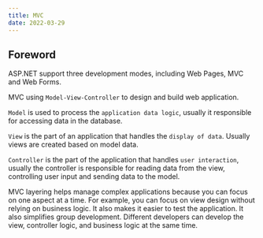 ```yaml
---
title: MVC
date: 2022-03-29
---
```


## Foreword

ASP.NET support three development modes, including Web Pages, MVC and Web Forms.

MVC using `Model-View-Controller` to design and build web application.

`Model` is used to process the `application data logic`, usually it responsible for accessing data in the database.

`View` is the part of an application that handles the `display of data`. Usually views are created based on model data.

`Controller` is the part of the application that handles `user interaction`, usually the controller is responsible for reading data from the view, controlling user input and sending data to the model.

MVC layering helps manage complex applications because you can focus on one aspect at a time. For example, you can focus on view design without relying on business logic. It also makes it easier to test the application. It also simplifies group development. Different developers can develop the view, controller logic, and business logic at the same time.
